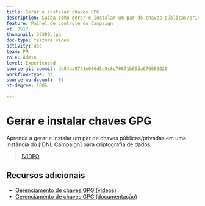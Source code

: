 ```yaml
---
title: Gerar e instalar chaves GPG
description: Saiba como gerar e instalar um par de chaves públicas/privadas em uma instância do Campaign para cirptografia de dados.
feature: Painel de controle do Campaign
kt: 8517
thumbnail: 36386.jpg
doc-type: feature video
activity: use
team: PM
role: Admin
level: Experienced
source-git-commit: de84aa9791e006d5a8c8c70871b055a676883020
workflow-type: ht
source-wordcount: '64'
ht-degree: 100%

---
```


# Gerar e instalar chaves GPG

Aprenda a gerar e instalar um par de chaves públicas/privadas em uma instância do [!DNL Campaign] para criptografia de dados.

>[!VIDEO](https://video.tv.adobe.com/v/36386?quality=12)

## Recursos adicionais

* [Gerenciamento de chaves GPG (vídeos)](./gpg-key-management-overview.md)
* [Gerenciamento de chaves GPG (documentação)](https://experienceleague.adobe.com/docs/control-panel/using/instances-settings/gpg-keys-management.html?lang=pt-BR)
